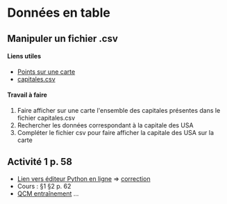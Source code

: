 # Données en table
## Manipuler un fichier .csv
#### Liens utiles
* [Points sur une carte](https://www.cahier-nsi.fr/livecsvmap2/)
* [capitales.csv](https://github.com/thfruchart/1nsi/blob/main/S4/capitales.csv)

#### Travail à faire
1. Faire afficher sur une carte l'ensemble des capitales présentes dans le fichier capitales.csv
2. Rechercher les données correspondant à la capitale des USA
3. Compléter le fichier csv pour faire afficher la capitale des USA sur la carte

## Activité 1 p. 58
* [Lien vers éditeur Python en ligne](https://www.cahier-nsi.fr/webpython/?template=Seq4_activite1.py) => [correction](https://github.com/thfruchart/1nsi/blob/main/S4/Act1p58.md)
* Cours : §1 §2 p. 62
* [QCM entraînement](https://genumsi.inria.fr/qcm.php?h=9edf61f67a09b941548fd3de292bfad6)  ... [](https://genumsi.inria.fr/qcm-corrige.php?cle=Mzc2OzQ3NDs1ODk7NTkwOzU5NDs2MzE7NjM1OzYzNjs3MTY7NzE3OzgwNDs5NzI7MTAxNDsxNzYw)
